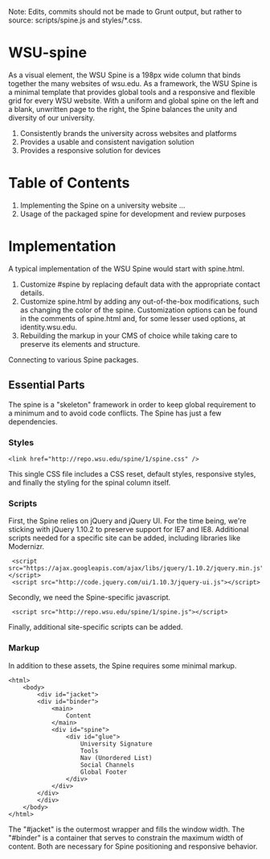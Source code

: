 Note: Edits, commits should not be made to Grunt output, but rather to source: scripts/spine.js and styles/*.css.

WSU-spine
================================

As a visual element, the WSU Spine is a 198px wide column that binds together the many websites of wsu.edu. As a framework, the WSU Spine is a minimal template that provides global tools and a responsive and flexible grid for every WSU website. With a uniform and global spine on the left and a blank, unwritten page to the right, the Spine balances the unity and diversity of our university.

1. Consistently brands the university across websites and platforms
2. Provides a usable and consistent navigation solution
3. Provides a responsive solution for devices

	
Table of Contents
================================
1. Implementing the Spine on a university website
...
10. Usage of the packaged spine for development and review purposes


Implementation
================================
A typical implementation of the WSU Spine would start with spine.html.

1. Customize #spine by replacing default data with the appropriate contact details.
2. Customize spine.html by adding any out-of-the-box modifications, such as changing the color of the spine. Customization options can be found in the comments of spine.html and, for some lesser used options, at identity.wsu.edu.
3. Rebuilding the markup in your CMS of choice while taking care to preserve its elements and structure.
	
Connecting to various Spine packages.

Essential Parts
--------------------------------

The spine is a "skeleton" framework in order to keep global requirement to a minimum and to avoid code conflicts. The Spine has just a few dependencies.
 
### Styles
 
 	<link href="http://repo.wsu.edu/spine/1/spine.css" />
 	
This single CSS file includes a CSS reset, default styles, responsive styles, and finally the styling for the spinal column itself.
 
### Scripts

First, the Spine relies on jQuery and jQuery UI. For the time being, we're sticking with jQuery 1.10.2 to preserve support for IE7 and IE8. Additional scripts needed for a specific site can be added, including libraries like Modernizr.

	 <script src="https://ajax.googleapis.com/ajax/libs/jquery/1.10.2/jquery.min.js"></script>
	 <script src="http://code.jquery.com/ui/1.10.3/jquery-ui.js"></script>

Secondly, we need the Spine-specific javascript.

	 <script src="http://repo.wsu.edu/spine/1/spine.js"></script>

Finally, additional site-specific scripts can be added.

### Markup

In addition to these assets, the Spine requires some minimal markup.

	<html>
		<body>
			<div id="jacket">
			<div id="binder">
				<main>
					Content
				</main>
				<div id="spine">
					<div id="glue">
						University Signature
						Tools
						Nav (Unordered List)
						Social Channels
						Global Footer
					</div>
				</div>
			</div>
			</div>
		</body>
	</html>
	
The "#jacket" is the outermost wrapper and fills the window width. The "#binder" is a container that serves to constrain the maximum width of content. Both are necessary for Spine positioning and responsive behavior.
